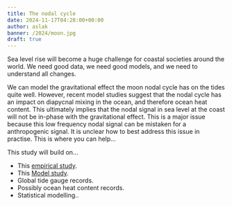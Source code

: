 ```yaml
---
title: The nodal cycle
date: 2024-11-17T04:28:00+00:00
author: aslak
banner: /2024/moon.jpg
draft: true
---
```


Sea level rise will become a huge challenge for coastal societies around the world. We need good data, we need good models, and we need to understand all changes. 

<!--more-->

We can model the gravitational effect the moon nodal cycle has on the tides quite well. However, recent model studies suggest that the nodal cycle has an impact on diapycnal mixing in the ocean, and therefore ocean heat content. This ultimately implies that the nodal signal in sea level at the coast will not be in-phase with the gravitational effect. This is a major issue because this low frequency nodal signal can be mistaken for a anthropogenic signal. It is unclear how to best address this issue in practise. This is where you can help... 

This study will build on...
* This [empirical study](https://agupubs.onlinelibrary.wiley.com/doi/full/10.1029/2023GL106563).
* This [Model study](https://esd.copernicus.org/articles/14/443/2023/).
* Global tide gauge records.
* Possibly ocean heat content records.
* Statistical modelling..
